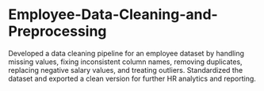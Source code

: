 # Employee-Data-Cleaning-and-Preprocessing
Developed a data cleaning pipeline for an employee dataset by handling missing values, fixing inconsistent column names, removing duplicates, replacing negative salary values, and treating outliers. Standardized the dataset and exported a clean version for further HR analytics and reporting.
